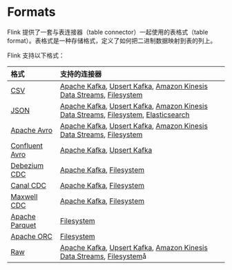 # Formats

Flink 提供了一套与表连接器（table connector）一起使用的表格式（table format）。表格式是一种存储格式，定义了如何把二进制数据映射到表的列上。

Flink 支持以下格式：

| 格式                                                         | 支持的连接器                                                 |
| :----------------------------------------------------------- | :----------------------------------------------------------- |
| [CSV](https://ci.apache.org/projects/flink/flink-docs-release-1.12/zh/dev/table/connectors/formats/csv.html) | [Apache Kafka](https://ci.apache.org/projects/flink/flink-docs-release-1.12/zh/dev/table/connectors/kafka.html), [Upsert Kafka](https://ci.apache.org/projects/flink/flink-docs-release-1.12/zh/dev/table/connectors/upsert-kafka.html), [Amazon Kinesis Data Streams](https://ci.apache.org/projects/flink/flink-docs-release-1.12/zh/dev/table/connectors/kinesis.html), [Filesystem](https://ci.apache.org/projects/flink/flink-docs-release-1.12/zh/dev/table/connectors/filesystem.html) |
| [JSON](https://ci.apache.org/projects/flink/flink-docs-release-1.12/zh/dev/table/connectors/formats/json.html) | [Apache Kafka](https://ci.apache.org/projects/flink/flink-docs-release-1.12/zh/dev/table/connectors/kafka.html), [Upsert Kafka](https://ci.apache.org/projects/flink/flink-docs-release-1.12/zh/dev/table/connectors/upsert-kafka.html), [Amazon Kinesis Data Streams](https://ci.apache.org/projects/flink/flink-docs-release-1.12/zh/dev/table/connectors/kinesis.html), [Filesystem](https://ci.apache.org/projects/flink/flink-docs-release-1.12/zh/dev/table/connectors/filesystem.html), [Elasticsearch](https://ci.apache.org/projects/flink/flink-docs-release-1.12/zh/dev/table/connectors/elasticsearch.html) |
| [Apache Avro](https://ci.apache.org/projects/flink/flink-docs-release-1.12/zh/dev/table/connectors/formats/avro.html) | [Apache Kafka](https://ci.apache.org/projects/flink/flink-docs-release-1.12/zh/dev/table/connectors/kafka.html), [Upsert Kafka](https://ci.apache.org/projects/flink/flink-docs-release-1.12/zh/dev/table/connectors/upsert-kafka.html), [Amazon Kinesis Data Streams](https://ci.apache.org/projects/flink/flink-docs-release-1.12/zh/dev/table/connectors/kinesis.html), [Filesystem](https://ci.apache.org/projects/flink/flink-docs-release-1.12/zh/dev/table/connectors/filesystem.html) |
| [Confluent Avro](https://ci.apache.org/projects/flink/flink-docs-release-1.12/zh/dev/table/connectors/formats/avro-confluent.html) | [Apache Kafka](https://ci.apache.org/projects/flink/flink-docs-release-1.12/zh/dev/table/connectors/kafka.html), [Upsert Kafka](https://ci.apache.org/projects/flink/flink-docs-release-1.12/zh/dev/table/connectors/upsert-kafka.html) |
| [Debezium CDC](https://ci.apache.org/projects/flink/flink-docs-release-1.12/zh/dev/table/connectors/formats/debezium.html) | [Apache Kafka](https://ci.apache.org/projects/flink/flink-docs-release-1.12/zh/dev/table/connectors/kafka.html), [Filesystem](https://ci.apache.org/projects/flink/flink-docs-release-1.12/zh/dev/table/connectors/filesystem.html) |
| [Canal CDC](https://ci.apache.org/projects/flink/flink-docs-release-1.12/zh/dev/table/connectors/formats/canal.html) | [Apache Kafka](https://ci.apache.org/projects/flink/flink-docs-release-1.12/zh/dev/table/connectors/kafka.html), [Filesystem](https://ci.apache.org/projects/flink/flink-docs-release-1.12/zh/dev/table/connectors/filesystem.html) |
| [Maxwell CDC](https://ci.apache.org/projects/flink/flink-docs-release-1.12/zh/dev/table/connectors/formats/maxwell.html) | [Apache Kafka](https://ci.apache.org/projects/flink/flink-docs-release-1.12/zh/dev/table/connectors/kafka.html), [Filesystem](https://ci.apache.org/projects/flink/flink-docs-release-1.12/zh/dev/table/connectors/filesystem.html) |
| [Apache Parquet](https://ci.apache.org/projects/flink/flink-docs-release-1.12/zh/dev/table/connectors/formats/parquet.html) | [Filesystem](https://ci.apache.org/projects/flink/flink-docs-release-1.12/zh/dev/table/connectors/filesystem.html) |
| [Apache ORC](https://ci.apache.org/projects/flink/flink-docs-release-1.12/zh/dev/table/connectors/formats/orc.html) | [Filesystem](https://ci.apache.org/projects/flink/flink-docs-release-1.12/zh/dev/table/connectors/filesystem.html) |
| [Raw](https://ci.apache.org/projects/flink/flink-docs-release-1.12/zh/dev/table/connectors/formats/raw.html) | [Apache Kafka](https://ci.apache.org/projects/flink/flink-docs-release-1.12/zh/dev/table/connectors/kafka.html), [Upsert Kafka](https://ci.apache.org/projects/flink/flink-docs-release-1.12/zh/dev/table/connectors/upsert-kafka.html), [Amazon Kinesis Data Streams](https://ci.apache.org/projects/flink/flink-docs-release-1.12/zh/dev/table/connectors/kinesis.html), [Filesystem](https://ci.apache.org/projects/flink/flink-docs-release-1.12/zh/dev/table/connectors/filesystem.html)å |
